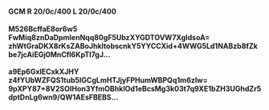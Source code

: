 #### GCM R 20/0c/400 L 20/0c/400
**M526BcffaE8or6w5**<br/>**FwMiq8znDaDpmlenNqq80gF5UbzXYGDTOVW7XgIdsoA=**<br/>**zhWtGraDKX8rKsZABoJhkltobscnkY5YYCCXid+4WWG5Ld1NABzb8fZkbe7jcAiEGj0MnCfl6KpTl7gJ...**<br/><br/>
**a9Ep6GxlECxkXJHY**<br/>**z4fYUbWZFQS1tub5IGCgLmHTJjyFPHumWBPQq1m6zlw=**<br/>**9pXPY87+8V2SOIHon3YfmOBhklOd1eBcsMg3k03t7q9XE1bZH3UGhdZr5dptDnLg6wn9/QW1AEsFBEBS...**